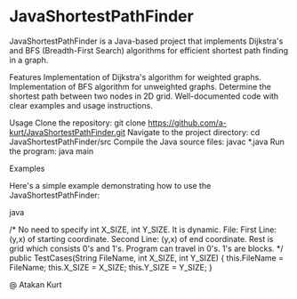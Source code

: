 # JavaShortestPathFinder
JavaShortestPathFinder is a Java-based project that implements Dijkstra's and BFS (Breadth-First Search) algorithms for efficient shortest path finding in a graph.

Features
    Implementation of Dijkstra's algorithm for weighted graphs.
    Implementation of BFS algorithm for unweighted graphs.
    Determine the shortest path between two nodes in 2D grid.
    Well-documented code with clear examples and usage instructions.

Usage
    Clone the repository: git clone https://github.com/a-kurt/JavaShortestPathFinder.git
    Navigate to the project directory: cd JavaShortestPathFinder/src
    Compile the Java source files: javac *.java
    Run the program: java main

Examples

Here's a simple example demonstrating how to use the JavaShortestPathFinder:

java

/*
  No need to specify int X_SIZE, int Y_SIZE. It is dynamic.
  File:
    First Line:   (y,x) of starting coordinate.
    Second Line:  (y,x) of end coordinate.
    Rest is grid which consists 0's and 1's. Program can travel in 0's. 1's are blocks.
*/
public TestCases(String FileName, int X_SIZE, int Y_SIZE) {
        this.FileName = FileName;
        this.X_SIZE = X_SIZE;
    	  this.Y_SIZE = Y_SIZE;
}


@ Atakan Kurt
